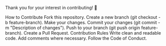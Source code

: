 Thank you for your interest in contributing! 🎉

How to Contribute
Fork this repository.
Create a new branch (git checkout -b feature-branch).
Make your changes.
Commit your changes (git commit -m "Description of changes").
Push to your branch (git push origin feature-branch).
Create a Pull Request.
Contribution Rules
Write clean and readable code.
Add comments where necessary.
Follow the Code of Conduct.
